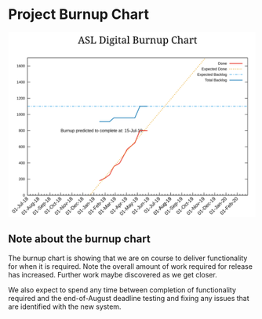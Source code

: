 # Project Burnup Chart
![Burnup Chart](graphs/burnup29052019.svg)

## Note about the burnup chart
The burnup chart is showing that we are on course to deliver functionality for when it is required. Note the overall amount of work required for release has increased. Further work maybe discovered as we get closer.

We also expect to spend any time between completion of functionality required and the end-of-August deadline testing and fixing any issues that are identified with the new system.
